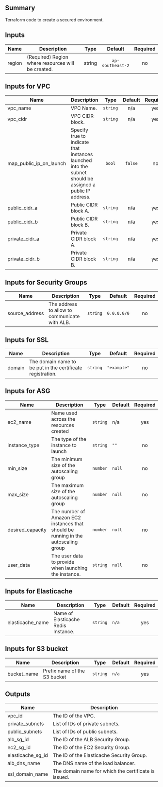 ## Summary

Terraform code to create a secured environment.

## Inputs

| Name | Description | Type | Default | Required |
|------|-------------|:----:|:-----:|:-----:|
| region | (Required) Region where resources will be created. | string | `ap-southeast-2` | no |

## Inputs for VPC

| Name | Description | Type | Default | Required |
|------|-------------|:----:|:-----:|:-----:|
| vpc\_name | VPC Name. | `string` | n/a | yes |
| vpc\_cidr | VPC CIDR block. | `string` | n/a | yes |
| map\_public\_ip\_on\_launch | Specify true to indicate that instances launched into the subnet should be assigned a public IP address. | `bool` | `false` | no |
| public\_cidr\_a | Public CIDR block A. | `string` | n/a | yes |
| public\_cidr\_b | Public CIDR block B. | `string` | n/a | yes |
| private\_cidr\_a | Private CIDR block A. | `string` | n/a | yes |
| private\_cidr\_b | Private CIDR block B. | `string` | n/a | yes |

## Inputs for Security Groups

| Name | Description | Type | Default | Required |
|------|-------------|------|---------|:--------:|
| source\_address | The address to allow to communicate with ALB. | `string` | `0.0.0.0/0` | no |

## Inputs for SSL

| Name | Description | Type | Default | Required |
|------|-------------|------|---------|:--------:|
| domain | The domain name to be put in the certificate registration. | `string` | `"example"` | no |

##  Inputs for ASG

| Name | Description | Type | Default | Required |
|------|-------------|------|---------|:--------:|
| ec2\_name | Name used across the resources created | `string` | n/a | yes |
| instance\_type | The type of the instance to launch | `string` | `""` | no |
| min\_size | The minimum size of the autoscaling group | `number` | `null` | no |
| max\_size | The maximum size of the autoscaling group | `number` | `null` | no |
| desired\_capacity | The number of Amazon EC2 instances that should be running in the autoscaling group | `number` | `null` | no |
| user\_data | The user data to provide when launching the instance. | `string` | `null` | no |

## Inputs for Elasticache

| Name | Description | Type | Default | Required |
|------|-------------|------|---------|:--------:|
| elasticache\_name | Name of Elasticache Redis Instance. | `string` | `n/a` | yes |

## Inputs for S3 bucket

| Name | Description | Type | Default | Required |
|------|-------------|------|---------|:--------:|
| bucket\_name | Prefix name of the S3 bucket | `string` | `n/a` | yes |

## Outputs

| Name | Description |
|------|-------------|
| vpc\_id | The ID of the VPC. |
| private\_subnets | List of IDs of private subnets. |
| public\_subnets | List of IDs of public subnets. |
| alb\_sg\_id | The ID of the ALB Security Group. |
| ec2\_sg\_id | The ID of the EC2 Security Group. |
| elasticache\_sg\_id | The ID of the Elasticache Security Group. |
| alb\_dns\_name | The DNS name of the load balancer. |
| ssl\_domain\_name | The domain name for which the certificate is issued. |
